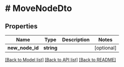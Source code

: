 # # MoveNodeDto

## Properties

Name | Type | Description | Notes
------------ | ------------- | ------------- | -------------
**new_node_id** | **string** |  | [optional]

[[Back to Model list]](../../README.md#models) [[Back to API list]](../../README.md#endpoints) [[Back to README]](../../README.md)
